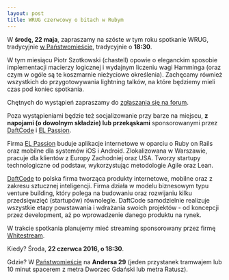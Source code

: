 ```yaml
---
layout: post
title: WRUG czerwcowy o bitach w Rubym
---
```


W **środę, 22 maja**, zapraszamy na szóste w tym roku spotkanie
WRUG, tradycyjnie [w Państwomieście](http://panstwomiasto.pl),
tradycyjnie o **18:30**.

W tym miesiącu Piotr Szotkowski (chastell) opowie o eleganckim sposobie
implementacji macierzy logicznej i wydajnym liczeniu wagi Hamminga
(oraz czym w ogóle są te koszmarnie nieżyciowe określenia).
Zachęcamy również wszystkich do przygotowywania lightning
talków, na które będziemy mieli czas pod koniec spotkania.

Chętnych do wystąpień zapraszamy do [zgłaszania się na
forum](https://forum.rubyonrails.pl/t/wrug-majowy-18-05-2016-sroda/11861).

Poza wystąpieniami będzie też socjalizowanie przy barze na miejscu, **z
napojami (o dowolnym składzie) lub przekąskami** sponsorowanymi przez
[DaftCode](http://daftcode.pl) i [EL Passion](http://www.elpassion.com).

Firma [EL Passion](http://www.elpassion.com) buduje aplikacje
internetowe w oparciu o Ruby on Rails oraz mobilne dla systemów
iOS i Android. Zlokalizowana w Warszawie, pracuje dla klientów
z Europy Zachodniej oraz USA. Tworzy startupy technologiczne
od podstaw, wykorzystując metodologie Agile oraz Lean.

[DaftCode](http://www.daftcode.pl) to polska firma tworząca produkty
internetowe, mobilne oraz z zakresu sztucznej inteligencji. Firma działa
w modelu biznesowym typu venture building, który polega na budowaniu
oraz rozwijaniu kilku przedsięwzięć (startupów) równolegle.
DaftCode samodzielnie realizuje wszystkie etapy powstawania
i wdrażania swoich projektów - od koncepcji przez
development, aż po wprowadzenie danego produktu na rynek.

W trakcie spotkania planujemy mieć streaming sponsorowany
przez firmę [Whitestream](http://whitestream.pl/wrug/).

Kiedy? Środa, **22 czerwca 2016, o 18:30**.

Gdzie? W [Państwomieście](http://panstwomiasto.pl) na
**Andersa 29** (jeden przystanek tramwajem lub 10 minut
spacerem z metra Dworzec Gdański lub metra Ratusz).
